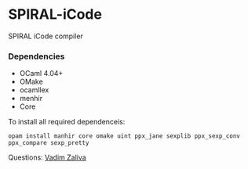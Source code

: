 # SPIRAL-iCode #

SPIRAL iCode compiler

### Dependencies ###
* OCaml 4.04+
* OMake
* ocamllex
* menhir
* Core

To install all required dependenceis:

    opam install manhir core omake uint ppx_jane sexplib ppx_sexp_conv ppx_compare sexp_pretty

Questions: [Vadim Zaliva](mailto:vzaliva@cmu.edu)
